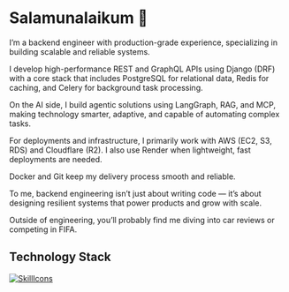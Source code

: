 # Salamunalaikum 👋

I’m a backend engineer with production-grade experience, specializing in building scalable and reliable systems.

I develop high-performance REST and GraphQL APIs using Django (DRF) with a core stack that includes PostgreSQL for relational data, Redis for caching, and Celery for background task processing.

On the AI side, I build agentic solutions using LangGraph, RAG, and MCP, making technology smarter, adaptive, and capable of automating complex tasks.

For deployments and infrastructure, I primarily work with AWS (EC2, S3, RDS) and Cloudflare (R2). I also use Render when lightweight, fast deployments are needed. 

Docker and Git keep my delivery process smooth and reliable.

To me, backend engineering isn’t just about writing code — it’s about designing resilient systems that power products and grow with scale.

Outside of engineering, you’ll probably find me diving into car reviews or competing in FIFA.

## Technology Stack
[![SkillIcons](https://skillicons.dev/icons?i=python,django,nodejs,react,postgres,aws,docker,git)](https://skillicons.dev)
